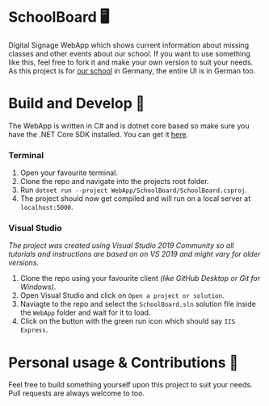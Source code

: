 # SchoolBoard 🖥️
Digital Signage WebApp which shows current information about missing classes and other events about our school.
If you want to use something like this, feel free to fork it and make your own version to suit your needs.
As this project is for [our school](https://www.pelizaeus.de/) in Germany, the entire UI is in German too.

# Build and Develop 🧪

The WebApp is written in C# and is dotnet core based so make sure you have the .NET Core SDK installed. You can get it [here](https://dotnet.microsoft.com/download).

### Terminal

1.  Open your favourite terminal.
2.  Clone the repo and navigate into the projects root folder.
2.  Run `dotnet run --project WebApp/SchoolBoard/SchoolBoard.csproj`.
3.  The project should now get compiled and will run on a local server at `localhost:5000`.

### Visual Studio
*The project was created using Visual Studio 2019 Community so all tutorials and instructions are based on on VS 2019 and might vary for older versions.*

1. Clone the repo using your favourite client *(like GitHub Desktop or Git for Windows)*.
2. Open Visual Studio and click on `Open a project or solution`.
3. Naviagte to the repo and select the `SchoolBoard.sln` solution file inside the `WebApp` folder and wait for it to load.
4. Click on the button with the green run icon which should say `IIS Express`.

# Personal usage & Contributions 🧩

Feel free to build something yourself upon this project to suit your needs.
Pull requests are always welcome to too.
